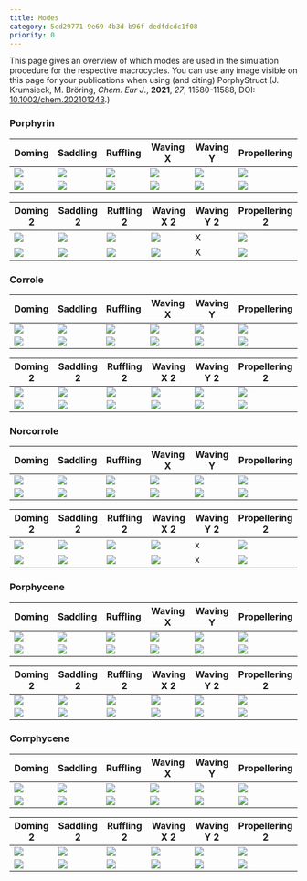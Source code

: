 ```yaml
---
title: Modes
category: 5cd29771-9e69-4b3d-b96f-dedfdcdc1f08
priority: 0
---
```

This page gives an overview of which modes are used in the simulation procedure for the respective macrocycles. You can use any image visible on this page for your publications when using (and citing) PorphyStruct (J. Krumsieck, M. Bröring, *Chem. Eur J*., **2021**, *27*, 11580-11588, DOI: [10.1002/chem.202101243](https://doi.org/10.1002/chem.202101243).)

### Porphyrin

| Doming                         | Saddling                         | Ruffling                         | Waving X                        | Waving Y                        | Propellering                         |
| ------------------------------ | -------------------------------- | -------------------------------- | ------------------------------- | ------------------------------- | ------------------------------------ |
| ![](/modes/P/dom.jpg)          | ![](/modes/P/sad.jpg)            | ![](/modes/P/ruf.jpg)            | ![](/modes/P/wavx.jpg)          | ![](/modes/P/wavy.jpg)          | ![](/modes/P/pro.jpg)                |
| ![](/modes/P/Doming_graph.svg) | ![](/modes/P/Saddling_graph.svg) | ![](/modes/P/Ruffling_graph.svg) | ![](/modes/P/WavingX_graph.svg) | ![](/modes/P/WavingY_graph.svg) | ![](/modes/P/Propellering_graph.svg) |

| Doming 2                        | Saddling 2                        | Ruffling 2                        | Waving X 2                       | Waving Y 2 | Propellering 2                        |
| ------------------------------- | --------------------------------- | --------------------------------- | -------------------------------- | ---------- | ------------------------------------- |
| ![](/modes/P/dom2.jpg)          | ![](/modes/P/sad2.jpg)            | ![](/modes/P/ruf2.jpg)            | ![](/modes/P/wavx2.jpg)          | X          | ![](/modes/P/pro2.jpg)                |
| ![](/modes/P/Doming2_graph.svg) | ![](/modes/P/Saddling2_graph.svg) | ![](/modes/P/Ruffling2_graph.svg) | ![](/modes/P/WavingX2_graph.svg) | X          | ![](/modes/P/Propellering2_graph.svg) |

### Corrole

| Doming                         | Saddling                         | Ruffling                         | Waving X                        | Waving Y                        | Propellering                         |
| ------------------------------ | -------------------------------- | -------------------------------- | ------------------------------- | ------------------------------- | ------------------------------------ |
| ![](/modes/C/dom.jpg)          | ![](/modes/C/sad.jpg)            | ![](/modes/C/ruf.jpg)            | ![](/modes/C/wavx.jpg)          | ![](/modes/C/wavy.jpg)          | ![](/modes/C/pro.jpg)                |
| ![](/modes/C/Doming_graph.svg) | ![](/modes/C/Saddling_graph.svg) | ![](/modes/C/Ruffling_graph.svg) | ![](/modes/C/WavingX_graph.svg) | ![](/modes/C/WavingY_graph.svg) | ![](/modes/C/Propellering_graph.svg) |

| Doming 2                        | Saddling 2                        | Ruffling 2                        | Waving X 2                       | Waving Y 2                       | Propellering 2                        |
| ------------------------------- | --------------------------------- | --------------------------------- | -------------------------------- | -------------------------------- | ------------------------------------- |
| ![](/modes/C/dom2.jpg)          | ![](/modes/C/sad2.jpg)            | ![](/modes/C/ruf2.jpg)            | ![](/modes/C/wavx2.jpg)          | ![](/modes/C/wavy2.jpg)          | ![](/modes/C/pro2.jpg)                |
| ![](/modes/C/Doming2_graph.svg) | ![](/modes/C/Saddling2_graph.svg) | ![](/modes/C/Ruffling2_graph.svg) | ![](/modes/C/WavingX2_graph.svg) | ![](/modes/C/WavingY2_graph.svg) | ![](/modes/C/Propellering2_graph.svg) |

### Norcorrole

| Doming                          | Saddling                          | Ruffling                          | Waving X                         | Waving Y                         | Propellering                          |
| ------------------------------- | --------------------------------- | --------------------------------- | -------------------------------- | -------------------------------- | ------------------------------------- |
| ![](/modes/Nc/dom.jpg)          | ![](/modes/Nc/sad.jpg)            | ![](/modes/Nc/ruf.jpg)            | ![](/modes/Nc/wavx.jpg)          | ![](/modes/Nc/wavy.jpg)          | ![](/modes/Nc/pro.jpg)                |
| ![](/modes/Nc/Doming_graph.svg) | ![](/modes/Nc/Saddling_graph.svg) | ![](/modes/Nc/Ruffling_graph.svg) | ![](/modes/Nc/WavingX_graph.svg) | ![](/modes/Nc/WavingY_graph.svg) | ![](/modes/Nc/Propellering_graph.svg) |

| Doming 2                         | Saddling 2                         | Ruffling 2                         | Waving X 2                        | Waving Y 2 | Propellering 2                         |
| -------------------------------- | ---------------------------------- | ---------------------------------- | --------------------------------- | ---------- | -------------------------------------- |
| ![](/modes/Nc/dom2.jpg)          | ![](/modes/Nc/sad2.jpg)            | ![](/modes/Nc/ruf2.jpg)            | ![](/modes/Nc/wavx2.jpg)          | x          | ![](/modes/Nc/pro2.jpg)                |
| ![](/modes/Nc/Doming2_graph.svg) | ![](/modes/Nc/Saddling2_graph.svg) | ![](/modes/Nc/Ruffling2_graph.svg) | ![](/modes/Nc/WavingX2_graph.svg) | x          | ![](/modes/Nc/Propellering2_graph.svg) |

### Porphycene

| Doming                          | Saddling                          | Ruffling                          | Waving X                         | Waving Y                         | Propellering                          |
| ------------------------------- | --------------------------------- | --------------------------------- | -------------------------------- | -------------------------------- | ------------------------------------- |
| ![](/modes/Pc/dom.jpg)          | ![](/modes/Pc/sad.jpg)            | ![](/modes/Pc/ruf.jpg)            | ![](/modes/Pc/wavx.jpg)          | ![](/modes/Pc/wavy.jpg)          | ![](/modes/Pc/pro.jpg)                |
| ![](/modes/Pc/Doming_graph.svg) | ![](/modes/Pc/Saddling_graph.svg) | ![](/modes/Pc/Ruffling_graph.svg) | ![](/modes/Pc/WavingX_graph.svg) | ![](/modes/Pc/WavingY_graph.svg) | ![](/modes/Pc/Propellering_graph.svg) |

| Doming 2                         | Saddling 2                         | Ruffling 2                         | Waving X 2                        | Waving Y 2                        | Propellering 2                         |
| -------------------------------- | ---------------------------------- | ---------------------------------- | --------------------------------- | --------------------------------- | -------------------------------------- |
| ![](/modes/Pc/dom2.jpg)          | ![](/modes/Pc/sad2.jpg)            | ![](/modes/Pc/ruf2.jpg)            | ![](/modes/Pc/wavx2.jpg)          | ![](/modes/Pc/wavy2.jpg)          | ![](/modes/Pc/pro2.jpg)                |
| ![](/modes/Pc/Doming2_graph.svg) | ![](/modes/Pc/Saddling2_graph.svg) | ![](/modes/Pc/Ruffling2_graph.svg) | ![](/modes/Pc/WavingX2_graph.svg) | ![](/modes/Pc/WavingY2_graph.svg) | ![](/modes/Pc/Propellering2_graph.svg) |

### Corrphycene

| Doming                          | Saddling                          | Ruffling                          | Waving X                         | Waving Y                         | Propellering                          |
| ------------------------------- | --------------------------------- | --------------------------------- | -------------------------------- | -------------------------------- | ------------------------------------- |
| ![](/modes/Cn/dom.jpg)          | ![](/modes/Cn/sad.jpg)            | ![](/modes/Cn/ruf.jpg)            | ![](/modes/Cn/wavx.jpg)          | ![](/modes/Cn/wavy.jpg)          | ![](/modes/Cn/pro.jpg)                |
| ![](/modes/Cn/Doming_graph.svg) | ![](/modes/Cn/Saddling_graph.svg) | ![](/modes/Cn/Ruffling_graph.svg) | ![](/modes/Cn/WavingX_graph.svg) | ![](/modes/Cn/WavingY_graph.svg) | ![](/modes/Cn/Propellering_graph.svg) |

| Doming 2                         | Saddling 2                         | Ruffling 2                         | Waving X 2                        | Waving Y 2                        | Propellering 2                         |
| -------------------------------- | ---------------------------------- | ---------------------------------- | --------------------------------- | --------------------------------- | -------------------------------------- |
| ![](/modes/Cn/dom2.jpg)          | ![](/modes/Cn/sad2.jpg)            | ![](/modes/Cn/ruf2.jpg)            | ![](/modes/Cn/wavx2.jpg)          | ![](/modes/Cn/wavy2.jpg)          | ![](/modes/Cn/pro2.jpg)                |
| ![](/modes/Cn/Doming2_graph.svg) | ![](/modes/Cn/Saddling2_graph.svg) | ![](/modes/Cn/Ruffling2_graph.svg) | ![](/modes/Cn/WavingX2_graph.svg) | ![](/modes/Cn/WavingY2_graph.svg) | ![](/modes/Cn/Propellering2_graph.svg) |
